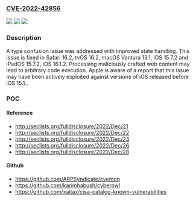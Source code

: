 ### [CVE-2022-42856](https://cve.mitre.org/cgi-bin/cvename.cgi?name=CVE-2022-42856)
![](https://img.shields.io/static/v1?label=Product&message=tvOS&color=blue)
![](https://img.shields.io/static/v1?label=Version&message=unspecified%3C%2016.2%20&color=brighgreen)
![](https://img.shields.io/static/v1?label=Vulnerability&message=Processing%20maliciously%20crafted%20web%20content%20may%20lead%20to%20arbitrary%20code%20execution.%20Apple%20is%20aware%20of%20a%20report%20that%20this%20issue%20may%20have%20been%20actively%20exploited%20against%20versions%20of%20iOS%20released%20before%20iOS%2015.1.&color=brighgreen)

### Description

A type confusion issue was addressed with improved state handling. This issue is fixed in Safari 16.2, tvOS 16.2, macOS Ventura 13.1, iOS 15.7.2 and iPadOS 15.7.2, iOS 16.1.2. Processing maliciously crafted web content may lead to arbitrary code execution. Apple is aware of a report that this issue may have been actively exploited against versions of iOS released before iOS 15.1..

### POC

#### Reference
- http://seclists.org/fulldisclosure/2022/Dec/21
- http://seclists.org/fulldisclosure/2022/Dec/22
- http://seclists.org/fulldisclosure/2022/Dec/23
- http://seclists.org/fulldisclosure/2022/Dec/26
- http://seclists.org/fulldisclosure/2022/Dec/28

#### Github
- https://github.com/ARPSyndicate/cvemon
- https://github.com/karimhabush/cyberowl
- https://github.com/xaitax/cisa-catalog-known-vulnerabilities

